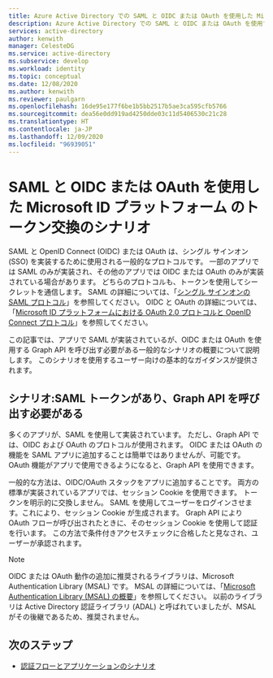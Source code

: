 ```yaml
---
title: Azure Active Directory での SAML と OIDC または OAuth を使用した Microsoft ID プラットフォームのトークン交換のシナリオ
description: Azure Active Directory での SAML と OIDC または OAuth を使用する場合の一般的なトークン交換シナリオについて説明します。
services: active-directory
author: kenwith
manager: CelesteDG
ms.service: active-directory
ms.subservice: develop
ms.workload: identity
ms.topic: conceptual
ms.date: 12/08/2020
ms.author: kenwith
ms.reviewer: paulgarn
ms.openlocfilehash: 16de95e177f6be1b5bb2517b5ae3ca595cfb5766
ms.sourcegitcommit: dea56e0dd919ad4250dde03c11d5406530c21c28
ms.translationtype: HT
ms.contentlocale: ja-JP
ms.lasthandoff: 12/09/2020
ms.locfileid: "96939051"
---
```

# <a name="microsoft-identity-platform-token-exchange-scenarios-with-saml-and-oidcoauth"></a>SAML と OIDC または OAuth を使用した Microsoft ID プラットフォーム のトークン交換のシナリオ

SAML と OpenID Connect (OIDC) または OAuth は、シングル サインオン (SSO) を実装するために使用される一般的なプロトコルです。 一部のアプリでは SAML のみが実装され、その他のアプリでは OIDC または OAuth のみが実装されている場合があります。 どちらのプロトコルも、トークンを使用してシークレットを通信します。 SAML の詳細については、「[シングル サインオンの SAML プロトコル](single-sign-on-saml-protocol.md)」を参照してください。 OIDC と OAuth の詳細については、「[Microsoft ID プラットフォームにおける OAuth 2.0 プロトコルと OpenID Connect プロトコル](active-directory-v2-protocols.md)」を参照してください。

この記事では、アプリで SAML が実装されているが、OIDC または OAuth を使用する Graph API を呼び出す必要がある一般的なシナリオの概要について説明します。 このシナリオを使用するユーザー向けの基本的なガイダンスが提供されます。

## <a name="scenario-you-have-a-saml-token-and-want-to-call-the-graph-api"></a>シナリオ:SAML トークンがあり、Graph API を呼び出す必要がある
多くのアプリが、SAML を使用して実装されています。 ただし、Graph API では、OIDC および OAuth のプロトコルが使用されます。 OIDC または OAuth の機能を SAML アプリに追加することは簡単ではありませんが、可能です。 OAuth 機能がアプリで使用できるようになると、Graph API を使用できます。

一般的な方法は、OIDC/OAuth スタックをアプリに追加することです。 両方の標準が実装されているアプリでは、セッション Cookie を使用できます。 トークンを明示的に交換しません。 SAML を使用してユーザーをログインさせます。これにより、セッション Cookie が生成されます。 Graph API により OAuth フローが呼び出されたときに、そのセッション Cookie を使用して認証を行います。 この方法で条件付きアクセスチェックに合格したと見なされ、ユーザーが承認されます。

> [!NOTE]
> OIDC または OAuth 動作の追加に推奨されるライブラリは、Microsoft Authentication Library (MSAL) です。 MSAL の詳細については、「[Microsoft Authentication Library (MSAL) の概要](msal-overview.md)」を参照してください。 以前のライブラリは Active Directory 認証ライブラリ (ADAL) と呼ばれていましたが、MSAL がその後継であるため、推奨されません。

## <a name="next-steps"></a>次のステップ
- [認証フローとアプリケーションのシナリオ](authentication-flows-app-scenarios.md)
